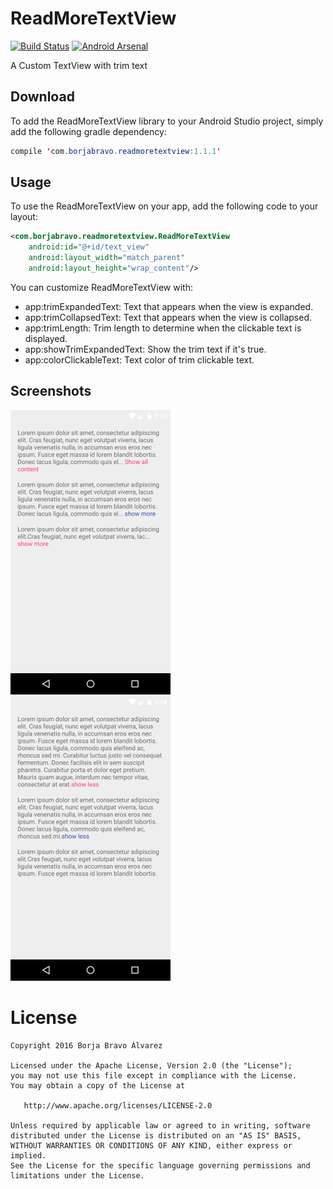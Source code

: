 # ReadMoreTextView
[![Build Status](https://travis-ci.org/borjabravo10/ReadMoreTextView.svg?branch=master)](https://travis-ci.org/borjabravo10/ReadMoreTextView)
[![Android Arsenal](https://img.shields.io/badge/Android%20Arsenal-ReadMoreTextView-green.svg?style=true)](https://android-arsenal.com/details/1/3473)

A Custom TextView with trim text

## Download
To add the ReadMoreTextView library to your Android Studio project, simply add the following gradle dependency:
```java
compile 'com.borjabravo.readmoretextview:1.1.1'
```

## Usage

To use the ReadMoreTextView on your app, add the following code to your layout:

```xml
<com.borjabravo.readmoretextview.ReadMoreTextView
    android:id="@+id/text_view"
    android:layout_width="match_parent"
    android:layout_height="wrap_content"/>
```    

You can customize ReadMoreTextView with:

- app:trimExpandedText: Text that appears when the view is expanded.
- app:trimCollapsedText: Text that appears when the view is collapsed.
- app:trimLength: Trim length to determine when the clickable text is displayed.
- app:showTrimExpandedText: Show the trim text if it's true. 
- app:colorClickableText: Text color of trim clickable text.

## Screenshots

![screenshot](screenshots/collapsed.png)
![screenshot](screenshots/expanded.png)

License
=======

    Copyright 2016 Borja Bravo Álvarez

    Licensed under the Apache License, Version 2.0 (the "License");
    you may not use this file except in compliance with the License.
    You may obtain a copy of the License at

       http://www.apache.org/licenses/LICENSE-2.0

    Unless required by applicable law or agreed to in writing, software
    distributed under the License is distributed on an "AS IS" BASIS,
    WITHOUT WARRANTIES OR CONDITIONS OF ANY KIND, either express or implied.
    See the License for the specific language governing permissions and
    limitations under the License.
